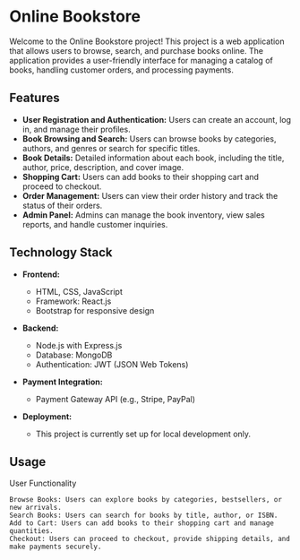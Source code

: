 # Online Bookstore

Welcome to the Online Bookstore project! This project is a web application that allows users to browse, search, and purchase books online. The application provides a user-friendly interface for managing a catalog of books, handling customer orders, and processing payments.

## Features

- **User Registration and Authentication:** Users can create an account, log in, and manage their profiles.
- **Book Browsing and Search:** Users can browse books by categories, authors, and genres or search for specific titles.
- **Book Details:** Detailed information about each book, including the title, author, price, description, and cover image.
- **Shopping Cart:** Users can add books to their shopping cart and proceed to checkout.
- **Order Management:** Users can view their order history and track the status of their orders.
- **Admin Panel:** Admins can manage the book inventory, view sales reports, and handle customer inquiries.

## Technology Stack

- **Frontend:**
  - HTML, CSS, JavaScript
  - Framework: React.js
  - Bootstrap for responsive design

- **Backend:**
  - Node.js with Express.js
  - Database: MongoDB
  - Authentication: JWT (JSON Web Tokens)

- **Payment Integration:**
  - Payment Gateway API (e.g., Stripe, PayPal)

- **Deployment:**
  - This project is currently set up for local development only.

## Usage
User Functionality

    Browse Books: Users can explore books by categories, bestsellers, or new arrivals.
    Search Books: Users can search for books by title, author, or ISBN.
    Add to Cart: Users can add books to their shopping cart and manage quantities.
    Checkout: Users can proceed to checkout, provide shipping details, and make payments securely.

